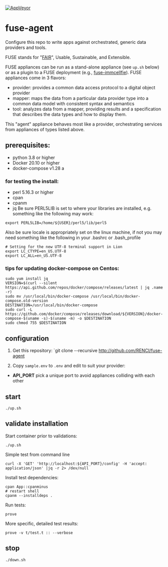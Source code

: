 [![AppVeyor](https://img.shields.io/docker/cloud/build/txscience/fuse-agent?style=plastic)](https://hub.docker.com/repository/docker/txscience/fuse-agent/builds)

# fuse-agent

Configure this repo to write apps against orchestrated, generic data providers and tools.

FUSE stands for "[FAIR](https://www.go-fair.org/)", Usable, Sustainable, and Extensible.

FUSE appliances can be run as a stand-alone appliance (see `up.sh` below) or as a plugin to a FUSE deployment (e.g., [fuse-immcellfie](http://github.com/RENCI/fuse-immcellfie)). FUSE appliances come in 3 flavors:
* provider: provides a common data access protocol to a digital object provider
* mapper: maps the data from a particular data provider type into a common data model with consistent syntax and semantics
* tool: analyzes data from a mapper, providing results and a specification that describes the data types and how to display them.

This "agent" appliance behaves most like a provider, orchestrating services from appliances of types listed above.

## prerequisites:
* python 3.8 or higher
* Docker 20.10 or higher
* docker-compose v1.28 a
### for testing the install:
* perl 5.16.3 or higher
* cpan
* cpanm
* jq
Be sure PERL5LIB is set to where your libraries are installed, e.g. something like the following may work:
```
export PERL5LIB=/home/${USER}/perl5/lib/perl5
```
Also be sure locale is appropriately set on the linux machine, if not you may need something like the following in your .bashrc or .bash_profile
```
# Setting for the new UTF-8 terminal support in Lion
export LC_CTYPE=en_US.UTF-8
export LC_ALL=en_US.UTF-8
```



### tips for updating docker-compose on Centos:

```
sudo yum install jq
VERSION=$(curl --silent https://api.github.com/repos/docker/compose/releases/latest | jq .name -r)
sudo mv /usr/local/bin/docker-compose /usr/local/bin/docker-compose.old-version
DESTINATION=/usr/local/bin/docker-compose
sudo curl -L https://github.com/docker/compose/releases/download/${VERSION}/docker-compose-$(uname -s)-$(uname -m) -o $DESTINATION
sudo chmod 755 $DESTINATION
```

## configuration

1. Get this repository:
`git clone --recursive http://github.com/RENCI/fuse-agent

2. Copy `sample.env` to `.env` and edit to suit your provider:
* __API_PORT__ pick a unique port to avoid appliances colliding with each other

## start
```
./up.sh
```

## validate installation

Start container prior to validations:
```
./up.sh
```
Simple test from command line

```
curl -X 'GET' 'http://localhost:${API_PORT}/config' -H 'accept: application/json' |jq -r 2> /dev/null
```
Install test dependencies:
```
cpan App::cpanminus
# restart shell
cpanm --installdeps .

```
Run tests:
```
prove
```
More specific, detailed test results:
```
prove -v t/test.t :: --verbose
```

## stop
```
./down.sh
```
